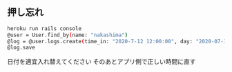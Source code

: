 ## 押し忘れ

```bash
heroku run rails console
@user = User.find_by(name: "nakashima")
@log = @user.logs.create(time_in: "2020-7-12 12:00:00", day: "2020-07-12 12:00:00", time_out: "2020-7-12 12:00:00", working_times: 0.0)
@log.save

```

日付を適宜入れ替えてください
そのあとアプリ側で正しい時間に直す
